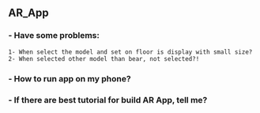 ## AR_App
### - Have some problems:
	1- When select the model and set on floor is display with small size?
	2- When selected other model than bear, not selected?!

### - How to run app on my phone?

### - If there are best tutorial for build AR App, tell me?
